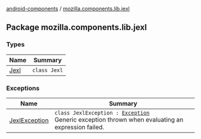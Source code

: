 [android-components](../index.md) / [mozilla.components.lib.jexl](./index.md)

## Package mozilla.components.lib.jexl

### Types

| Name | Summary |
|---|---|
| [Jexl](-jexl/index.md) | `class Jexl` |

### Exceptions

| Name | Summary |
|---|---|
| [JexlException](-jexl-exception/index.md) | `class JexlException : `[`Exception`](https://kotlinlang.org/api/latest/jvm/stdlib/kotlin/-exception/index.html)<br>Generic exception thrown when evaluating an expression failed. |
